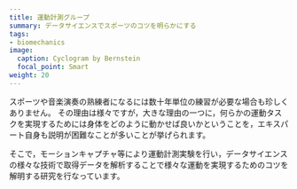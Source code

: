 ```yaml
---
title: 運動計測グループ
summary: データサイエンスでスポーツのコツを明らかにする
tags:
- biomechanics
image:
  caption: Cyclogram by Bernstein
  focal_point: Smart
weight: 20
---
```



スポーツや音楽演奏の熟練者になるには数十年単位の練習が必要な場合も珍しくありません。
その理由は様々ですが，大きな理由の一つに，何らかの運動タスクを実現するためには身体をどのように動かせば良いかということを，エキスパート自身も説明が困難なことが多いことが挙げられます。

そこで，モーションキャプチャ等により運動計測実験を行い，データサイエンスの様々な技術で取得データを解析することで様々な運動を実現するためのコツを解明する研究を行なっています。